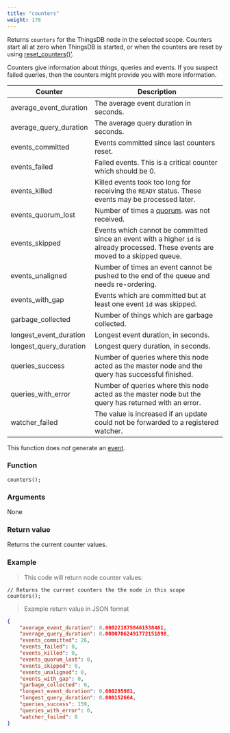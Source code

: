 ```yaml
---
title: "counters"
weight: 178
---
```


Returns `counters` for the ThingsDB node in the selected scope. Counters start all at zero when ThingsDB
is started, or when the counters are reset by using [reset_counters()'](../../node-api/reset_counters).

Counters give information about things, queries and events. If you suspect failed queries, then
the counters might provide you with more information.

Counter | Description
------- | -----------
average_event_duration | The average event duration in seconds.
average_query_duration | The average query duration in seconds.
events_committed | Events committed since last counters reset.
events_failed | Failed events. This is a critical counter which should be 0.
events_killed | Killed events took too long for receiving the `READY` status. These events may be processed later.
events_quorum_lost | Number of times a [quorum](../../overview/dictionary). was not received.
events_skipped | Events which cannot be committed since an event with a higher `id` is already processed. These events are moved to a skipped queue.
events_unaligned | Number of times an event cannot be pushed to the end of the queue and needs re-ordering.
events_with_gap | Events which are committed but at least one event `id` was skipped.
garbage_collected | Number of things which are garbage collected.
longest_event_duration | Longest event duration, in seconds.
longest_query_duration | Longest query duration, in seconds.
queries_success | Number of queries where this node acted as the master node and the query has successful finished.
queries_with_error | Number of queries where this node acted as the master node but the query has returned with an error.
watcher_failed | The value is increased if an update could not be forwarded to a registered watcher.

This function does *not* generate an [event](../../overview/events).

### Function

`counters();`

### Arguments

None

### Return value

Returns the current counter values.

### Example

> This code will return node counter values:

```thingsdb,should_pass,@n
// Returns the current counters the the node in this scope
counters();
```

> Example return value in JSON format

```json
{
    "average_event_duration": 0.0002218758461538461,
    "average_query_duration": 0.00007062491772151898,
    "events_committed": 26,
    "events_failed": 0,
    "events_killed": 0,
    "events_quorum_lost": 0,
    "events_skipped": 0,
    "events_unaligned": 0,
    "events_with_gap": 0,
    "garbage_collected": 0,
    "longest_event_duration": 0.000295981,
    "longest_query_duration": 0.000152664,
    "queries_success": 159,
    "queries_with_error": 0,
    "watcher_failed": 0
}
```

